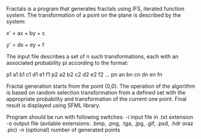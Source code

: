 Fractals is a program that generates fractals using IFS, iterated function system. 
The transformation of a point on the plane is described by the system:

x' = ax + by + c

y' = dx + ey + f


The input file describes a set of n such transformations, each with an associated probability
pi according to the format:

p1 a1 b1 c1 d1 e1 f1
p2 a2 b2 c2 d2 e2 f2
...
pn an bn cn dn en fn


Fractal generation starts from the point (0,0). The operation of the algorithm is based on random selection
transformation from a defined set with the appropriate probability and transformation of the current one
point. Final result is displayed using SFML library.


Program should be run with following switches: 
  -i input file in .txt extension
  -o output file (avilable extensions: .bmp, .png, .tga, .jpg, .gif, .psd, .hdr oraz .pic)
  -n (optional) number of generated points